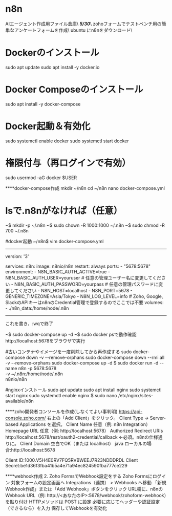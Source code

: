 # n8n
AIエージェント作成用ファイル倉庫\\
***5/30***\\
zohoフォームでテストベンチ用の簡単なアンケートフォームを作成\\
ubuntu にn8nをダウンロード\\
# Dockerのインストール
sudo apt update
sudo apt install -y docker.io

# Docker Composeのインストール
sudo apt install -y docker-compose

# Docker起動＆有効化
sudo systemctl enable docker
sudo systemctl start docker

# 権限付与（再ログインで有効）
sudo usermod -aG docker $USER

****docker-compose作成
mkdir ~/n8n
cd ~/n8n
nano docker-compose.yml

# lsで.n8nがなければ（任意）
~$ mkdir -p ~/.n8n
~$ sudo chown -R 1000:1000 ~/.n8n
~$ sudo chmod -R 700 ~/.n8n

#docker起動
~/n8n$ vim docker-compose.yml
********************************************
version: '3'

services:
  n8n:
    image: n8nio/n8n
    restart: always
    ports:
      - "5678:5678"
    environment:
      - N8N_BASIC_AUTH_ACTIVE=true
      - N8N_BASIC_AUTH_USER=youruser      # 任意の管理ユーザー名に変更してください
      - N8N_BASIC_AUTH_PASSWORD=yourpass  # 任意の管理パスワードに変更してください
      - N8N_HOST=localhost
      - N8N_PORT=5678
      - GENERIC_TIMEZONE=Asia/Tokyo
      - N8N_LOG_LEVEL=info
      # Zoho, Google, SlackのAPIキーはn8nのCredential管理で登録するのでここでは不要
    volumes:
      - ./n8n_data:/home/node/.n8n
**************************************
これを書き，:wqで終了

~$ sudo docker-compose up -d
~$ sudo docker psで動作確認
http://localhost:5678をブラウザで実行

#古いコンテナやイメージを一度削除してから再作成する
sudo docker-compose down -v --remove-orphans
sudo docker-compose down --rmi all -v --remove-orphans
sudo docker-compose up -d
$ sudo docker run -d --name n8n -p 5678:5678 \
  -v ~/.n8n:/home/node/.n8n \
  n8nio/n8n

#nginxインストール
sudo apt update
sudo apt install nginx
sudo systemctl start nginx
sudo systemctl enable nginx
$ sudo nano /etc/nginx/sites-available/n8n








****zoho開発者コンソールを作成(しなくてよい事判明)
https://api-console.zoho.com/
右上の「Add Client」をクリック。
Client Type → Server-based Applications を選択。
Client Name	任意（例: n8n Integration）
Homepage URL	任意（例: http://localhost:5678）
Authorized Redirect URIs	http://localhost:5678/rest/oauth2-credential/callback ←必須。n8nの仕様通りに。
Client Domain	空白でOK（または localhost）
java ローカルの場合:http://localhost:5678

Client ID:1000.V5H4E0RV7FQ5RVBWEEJ7R23NDDDRDL
Client Secret:be1d36f3fba41b5a4e71a94ec824590fba777ce229

****webhook作成
2. Zoho FormsでWebhook設定をする
Zoho Formsにログイン
対象フォームの設定画面へ
Integrations（連携） > Webhooks へ移動
「新規Webhook作成」または「Add Webhook」ボタンをクリック
URL欄に、n8nのWebhook URL（例: http://<あなたのIP>:5678/webhook/zohoform-webhook）を貼り付け
HTTPメソッドは POST に設定
必要に応じてヘッダーや認証設定（できるなら）を入力
保存してWebhookを有効化
